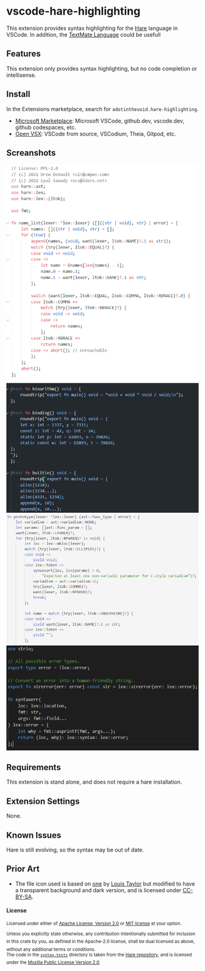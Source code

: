 # vscode-hare-highlighting

This extension provides syntax highlighting for the [Hare](https://harelang.org/) language in VSCode.
In addition, the [TextMate Language](./syntaxes/hare.tmLanguage.json) could be usefull 

## Features

This extension only provides syntax highlighting, but no code completion or intellisense.

## Install

In the Extensions marketplace, search for `adotinthevoid.hare-highlighting`.

- [Microsoft Marketplace](https://marketplace.visualstudio.com/items?itemName=adotinthevoid.hare-highlighting): Microsoft VSCode, github.dev, vscode.dev, github codespaces, etc.
- [Open VSX](https://open-vsx.org/extension/adotinthevoid/hare-highlighting): VSCode from source, VSCodium, Theia, Gitpod, etc.

## Screanshots

![A screanshot of hilighed hare code](./img/ss-github-light.png)
![A screanshot of hilighed hare code](./img/ss-github-dark.png)
![A screanshot of hilighed hare code](./img/ss-quite-light.png)
![A screanshot of hilighed hare code](./img/ss-vscode-dark.png)

## Requirements

This extension is stand alone, and does not require a hare installation.

## Extension Settings

None.

## Known Issues

Hare is still evolving, so the syntax may be out of date. 

## Prior Art

- The file icon used is based on [one](https://git.sr.ht/~sircmpwn/harelang.org/tree/master/item/static/mascot.png) by [Louis Taylor](https://kragniz.eu/) but modified to have a transparent background and dark version, and is licensed under [CC-BY-SA](https://lists.sr.ht/~sircmpwn/hare-users/%3CCBMC9SERFVB7.33GF24BG5AGFO%40taiga%3E).

#### License

<sup>
Licensed under either of <a href="LICENSE-APACHE">Apache License, Version
2.0</a> or <a href="LICENSE-MIT">MIT license</a> at your option.
</sup>

<br>

<sub>
Unless you explicitly state otherwise, any contribution intentionally submitted
for inclusion in this crate by you, as defined in the Apache-2.0 license, shall
be dual licensed as above, without any additional terms or conditions.
</sub>

<br>

<sup>
The code in the <a href="syntax-tests"><code>syntax-tests</code></a> directory is 
taken from the <a href="https://git.sr.ht/~sircmpwn/hare">Hare repository</a>,
and is licensed under the <a href="syntax-tests/LICENSE-MPL">Mozilla Public 
License Version 2.0</a>.
</sup>
